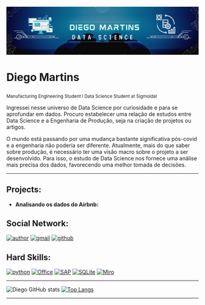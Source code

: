 <p align="center">
  <img src="banner2.png" >
</p>

# Diego Martins
<sub>Manufacturing Engineering Student  l Data Science Student at Sigmoidal</sub>

Ingressei nesse universo de Data Science por curiosidade e para se aprofundar em dados. Procuro estabelecer uma relação de estudos entre Data Science e a Engenharia de Produção, seja na criação de projetos ou artigos. 

O mundo está passando por uma mudança bastante significativa pós-covid e a engenharia não poderia ser diferente. Atualmente, mais do que saber sobre produção, é necessário ter uma visão macro sobre o projeto a ser desenvolvido. Para isso, o estudo de Data Science nos fornece uma análise mais precisa dos dados, favorecendo uma melhor tomada de decisões.

---

## Projects:
* **Analisando os dados do Airbnb:** 


## Social Network:
[![author](https://img.shields.io/badge/LinkedIn-0077B5?style=for-the-badge&logo=linkedin&logoColor=white)](https://www.linkedin.com/in/diegoseys/) [![gmail](https://img.shields.io/badge/Gmail-D14836?style=for-the-badge&logo=gmail&logoColor=white)](mailto:diegow.maartins@gmail.com) [![github](https://img.shields.io/badge/GitHub-100000?style=for-the-badge&logo=github&logoColor=white)](https://github.com/DiegoSeys)


## Hard Skills:
[![python](https://img.shields.io/badge/Python-3776AB?style=for-the-badge&logo=python&logoColor=white)](https://www.python.org) [![Office](https://img.shields.io/badge/Microsoft_Office-D83B01?style=for-the-badge&logo=microsoft-office&logoColor=white)](https://www.microsoft.com) [![SAP](https://img.shields.io/badge/SAP-0FAAFF?style=for-the-badge&logo=sap&logoColor=white)](https://www.sap.com) [![SQLite](https://img.shields.io/badge/SQLite-07405E?style=for-the-badge&logo=sqlite&logoColor=white)](https://www.sqlite.org/index.html) [![Miro](https://img.shields.io/badge/Miro-050038?style=for-the-badge&logo=Miro&logoColor=white)](https://miro.com/pt/login/)

---
![Diego GitHub stats](https://github-readme-stats.vercel.app/api?username=diegoseys&show_icons=true&theme=algolia&count_private=true) [![Top Langs](https://github-readme-stats.vercel.app/api/top-langs/?username=diegoseys&layout=compact)](https://github.com/diegoseys/github-readme-stats)

---
